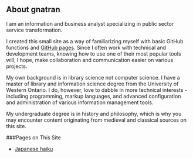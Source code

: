 ## About gnatran

I am an information and business analyst specializing in public sector service transformation.

I created this small site as a way of familiarizing myself with basic GitHub functions and [GitHub pages](https://pages.github.com). Since I often work with technical and development teams, knowing how to use one of their most popular tools will, I hope, make collaboration and communication easier on various projects.

My own background is in library science not computer science. I have a master of library and information science degree from the University of Western Ontario. I do, however, love to dabble in more technical interests - including programming, markup languages, and advanced configuration and administration of various information management tools.

My undergraduate degree is in history and philosophy, which is why you may encounter content originating from medieval and classical sources on this site.

###Pages on This Site

- [Japanese haiku](japanese_haiku.md)
